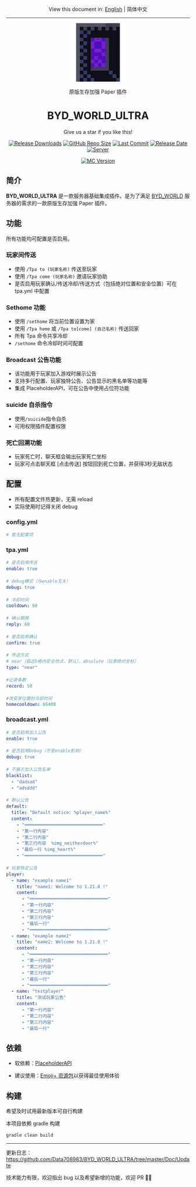 <p align="center">
    View this document in: <a href="./README.md">English</a> | 简体中文
</p>

---

<a href="https://github.com/Data708983/BYD_WORLD_ULTRA">
  <p align="center"><img src="https://github.com/Data708983/BYD_WORLD_ULTRA/blob/master/Doc/Img/neitherDoor4.png" alt="BYD_ICON"></p>
</a>
<!-- <p align="center">Vanilla Survival Enhancement Server Basic Integration Plugin</p> -->
<p align="center">原版生存加强 Paper 插件</p>
<h1 align="center">BYD_WORLD_ULTRA</h1>

<p align="center">
    Give us a star if you like this!
</p>

<p align="center">
  <a href="https://github.com/Data708983/BYD_WORLD_ULTRA/releases"><img src="https://img.shields.io/github/downloads/Data708983/BYD_WORLD_ULTRA/total?color=%239F7AEA" alt="Release Downloads"></a>
  <a href="#"><img src="https://img.shields.io/github/repo-size/Data708983/BYD_WORLD_ULTRA?color=6882C4" alt="GitHub Repo Size"></a>
  <a href="#"><img src="https://img.shields.io/github/last-commit/Data708983/BYD_WORLD_ULTRA?color=%23638e66" alt="Last Commit"></a>
  <a href="#"><img src="https://img.shields.io/github/release-date/Data708983/BYD_WORLD_ULTRA?color=%15" alt="Release Date"></a>
  <a href="https://skin.dataseven.fun/"><img src="https://img.shields.io/badge/server-BYD__WORLD-%23cf51c6" alt="Server"></a>
</p>
<p align="center">
  <a href="#"><img src="https://img.shields.io/badge/MC_version-1.21.x-blue" alt="MC Version"></a>
</p>

## 简介

**BYD_WORLD_ULTRA** 是一款服务器基础集成插件。是为了满足 [BYD_WORLD](https://skin.dataseven.fun/) 服务器的需求的一款原版生存加强 Paper 插件。

## 功能

所有功能均可配置是否启用。

### 玩家间传送

- 使用 `/Tpa to (玩家名称)` 传送至玩家
- 使用 `/Tpa come (玩家名称)` 邀请玩家协助
- 是否启用玩家确认/传送冷却/传送方式（包括绝对位置和安全位置）可在 tpa.yml 中配置

### Sethome 功能

- 使用 `/sethome` 将当前位置设置为家
- 使用 `/Tpa home` 或 `/Tpa to[come] (自己名称)` 传送回家
- 所有 Tpa 命令共享冷却
- `/sethome` 命令冷却时间可配置

### Broadcast 公告功能

- 该功能用于玩家加入游戏时展示公告
- 支持多行配置、玩家独特公告、公告显示的黑名单等功能等
- 集成 PlaceholderAPI，可在公告中使用占位符功能

### suicide 自杀指令

- 使用`/suicide`指令自杀
- 可用权限插件配置权限

### 死亡回溯功能

- 玩家死亡时，聊天框会输出玩家死亡坐标
- 玩家可点击聊天框 [点击传送] 按钮回到死亡位置，并获得3秒无敌状态

## 配置

- 所有配置文件热更新，无需 reload
- 实际使用时记得关闭 debug

### config.yml

```yml
# 暂无配置项
```

### tpa.yml

```yml
# 是否启用传送
enable: true

# debug模式（与enable无关）
debug: true

# 冷却时间
cooldown: 60

# 确认期限
reply: 60

# 是否启用确认
confirm: true

# 传送方式
# near（临近5格内安全地点，默认）、absolute（玩家绝对坐标）
type: "near"

#记录条数
record: 50

#改变家位置的冷却时间
homecooldown: 86400
```

### broadcast.yml

```yml
# 是否启用加入公告
enable: true

# 是否启用Debug（不受enable影响）
debug: true

# 不展示加入公告名单
blacklist:
  - "dadsad"
  - "adsddd"

# 默认公告
default:
  title: "Default notice: %player_name%"
  content:
    - "══════════════════════════════"
    - "第一行内容"
    - "第二行内容"
    - "第三行内容  %img_neitherdoor%"
    - "最后一行 %img_heart%"
    - "══════════════════════════════"

# 玩家特定公告
player:
  - name: "example name1"
    title: "name1: Welcome to 1.21.8 !"
    content:
      - "══════════════════════════════"
      - "第一行内容"
      - "第二行内容"
      - "第三行内容"
      - "最后一行"
      - "══════════════════════════════"
  - name: "example name2"
    title: "name2: Welcome to 1.21.8 !"
    content:
      - "══════════════════════════════"
      - "第一行内容"
      - "第二行内容"
      - "第三行内容"
      - "最后一行"
      - "══════════════════════════════"
  - name: "testplayer"
    title: "测试玩家公告"
    content:
      - "第一行内容"
      - "第二行内容"
      - "第三行内容"
      - "最后一行"
```


## 依赖

- 软依赖：[PlaceholderAPI](https://github.com/PlaceholderAPI/PlaceholderAPI)

- 建议使用：[Emoji+ 资源包](https://modrinth.com/resourcepack/emoji-plus)以获得最佳使用体验

## 构建

希望及时试用最新版本可自行构建

本项目依赖 gradle 构建

```sh
gradle clean build
```

---

更新日志：https://github.com/Data708983/BYD_WORLD_ULTRA/tree/master/Doc/Update

技术能力有限，欢迎指出 bug 以及希望新增的功能，欢迎 PR 🙏🏻
